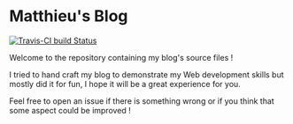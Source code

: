 # Matthieu's Blog

[![Travis-CI build Status](https://travis-ci.com/MattMattV/blog.svg?branch=master)](https://travis-ci.com/MattMattV/blog)

Welcome to the repository containing my blog's source files !

I tried to hand craft my blog to demonstrate my Web development skills but mostly did it for fun, I hope it will be a great experience for you.

Feel free to open an issue if there is something wrong or if you think that some aspect could be improved !